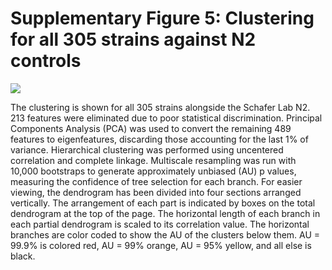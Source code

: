 Supplementary Figure 5: Clustering for all 305 strains against N2 controls
==========================================================================

![](Supplementary%20Figure%205.gif)

The clustering is shown for all 305 strains alongside the Schafer Lab
N2. 213 features were eliminated due to poor statistical discrimination.
Principal Components Analysis (PCA) was used to convert the remaining
489 features to eigenfeatures, discarding those accounting for the last
1% of variance. Hierarchical clustering was performed using uncentered
correlation and complete linkage. Multiscale resampling was run with
10,000 bootstraps to generate approximately unbiased (AU) p values,
measuring the confidence of tree selection for each branch. For easier
viewing, the dendrogram has been divided into four sections arranged
vertically. The arrangement of each part is indicated by boxes on the
total dendrogram at the top of the page. The horizontal length of each
branch in each partial dendrogram is scaled to its correlation value.
The horizontal branches are color coded to show the AU of the clusters
below them. AU = 99.9% is colored red, AU = 99% orange, AU = 95% yellow,
and all else is black.

